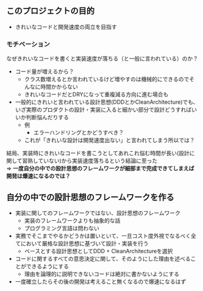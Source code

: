 ## このプロジェクトの目的

- きれいなコードと開発速度の両立を目指す

### モチベーション

なぜきれいなコードを書くと実装速度が落ちる（と一般に言われている）のか？

- コード量が増えるから？
    - クラス数増えるとか言われているけど増やすのは機械的にできるのでそんなに時間かからない
    - きれいなコードだとDRYになって重複減る方向に進む場合も
- 一般的にきれいと言われている設計思想(DDDとかCleanArchitecture)でも、いざ実際のプロダクトの設計・実装に入ると細かい部分で設計どうすればいいか判断悩んだりする
    - 例
        - エラーハンドリングとかどうすべき？
    - これが「きれいな設計は開発速度出ない」と言われてしまう所以では？
    
結局、実装時にきれいなコードを書こうとしてあれこれ悩む時間が長い(設計に関して習熟していない)から実装速度落ちるという結論に至った  
=> **一度自分の中での設計思想のフレームワークが細部まで完成できてしまえば開発は爆速になるのでは？**

## 自分の中での設計思想のフレームワークを作る

- 実装に関してのフレームワークではない、設計思想のフレームワーク
    - 実装のフレームワークよりも抽象的な話
    - プログラミング言語は問わない
- 実務でそこまでやるかどうかは置いといて、一旦コスト度外視でなるべく全てにおいて厳格な設計思想に基づいて設計・実装を行う
    - ベースとする設計思想としてDDD + CleanArchitectureを選択
- コードに関するすべての意思決定に関して、そのようにした理由を述べることができるようにする
    - 理由を論理的に説明できないコードは絶対に書かないようにする
- 一度確立したらその後の開発は考えること無くなるので爆速になるはず
